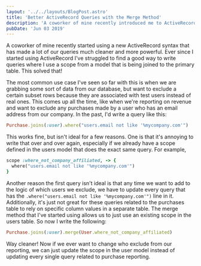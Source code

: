 ```yaml
---
layout: '../../layouts/BlogPost.astro'
title: 'Better ActiveRecord Queries with the Merge Method'
description: 'A coworker of mine recently introduced me to ActiveRecord’s merge method, which has allowed me to really improve the modularity and clarity of my queries.'
pubDate: 'Jun 03 2019'
---
```


A coworker of mine recently started using a new ActiveRecord syntax that has made a lot of our queries much cleaner and more powerful. Ever since I started using ActiveRecord I've struggled to find a good way to write queries where I use a scope from a model that is being joined to the primary table. This solved that!

The most common use case I've seen so far with this is when we are grabbing some sort of data from our database, but want to exclude a certain subset rows because they are associated with test users instead of real ones. This comes up all the time, like when we're reporting on revenue and want to exclude any purchases made by a user who has an email address from our company. In the past, I'd write a query like this:

```ruby
Purchase.joins(:user).where("users.email not like '%mycompany.com'")
```

This works fine, but isn't ideal for a few reasons. One is that it's annoying to write that over and over again, especially if we already have a scope defined in the users model that does the exact same query. For example,

```ruby
scope :where_not_company_affiliated, -> {
  where("users.email not like '%mycompany.com'")
}
```

Another reason the first query isn't ideal is that any time we want to add to the logic of which users we exclude, we have to update every query that has the `.where("users.email not like '%mycompany.com'")` line in it. Additionally, it's just not great for these queries related to the purchases table to rely on specific column values in a separate table. The merge method that I've started using allows us to just use an existing scope in the users table. So now I write the following:

```ruby
Purchase.joins(:user).merge(User.where_not_company_affiliated)
```

Way cleaner! Now if we ever want to change who exclude from our reporting, we can just update the scope in the user model instead of updating every single query related to purchase reporting.
